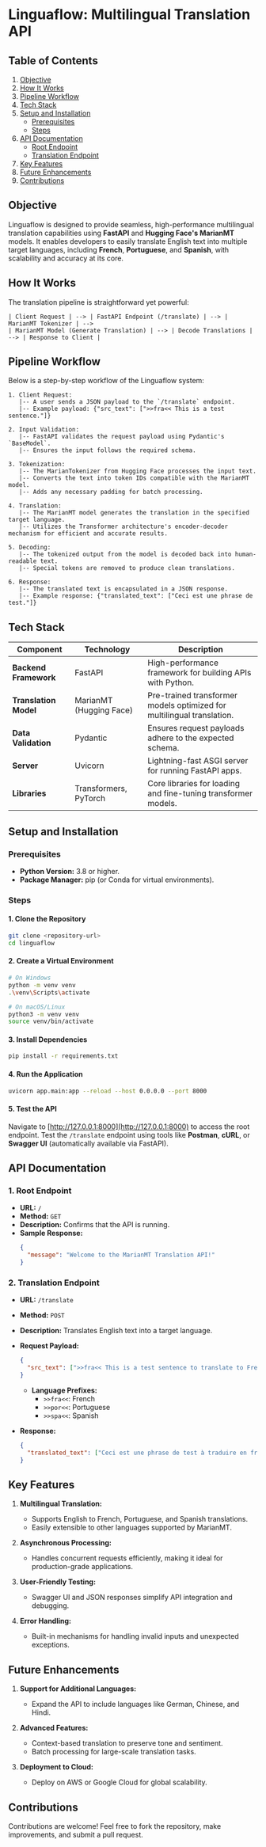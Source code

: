 # **Linguaflow: Multilingual Translation API**



## **Table of Contents**

1. [Objective](#objective)  
2. [How It Works](#how-it-works)  
3. [Pipeline Workflow](#pipeline-workflow)  
4. [Tech Stack](#tech-stack)  
5. [Setup and Installation](#setup-and-installation)  
   - [Prerequisites](#prerequisites)  
   - [Steps](#steps)  
6. [API Documentation](#api-documentation)  
   - [Root Endpoint](#1-root-endpoint)  
   - [Translation Endpoint](#2-translation-endpoint)  
7. [Key Features](#key-features)  
8. [Future Enhancements](#future-enhancements)  
9. [Contributions](#contributions)  



## **Objective**

Linguaflow is designed to provide seamless, high-performance multilingual translation capabilities using **FastAPI** and **Hugging Face's MarianMT** models. It enables developers to easily translate English text into multiple target languages, including **French**, **Portuguese**, and **Spanish**, with scalability and accuracy at its core.


## **How It Works**

The translation pipeline is straightforward yet powerful:

```
| Client Request | --> | FastAPI Endpoint (/translate) | --> | MarianMT Tokenizer | --> 
| MarianMT Model (Generate Translation) | --> | Decode Translations | --> | Response to Client |
```



## **Pipeline Workflow**

Below is a step-by-step workflow of the Linguaflow system:

```
1. Client Request:
   |-- A user sends a JSON payload to the `/translate` endpoint.
   |-- Example payload: {"src_text": [">>fra<< This is a test sentence."]}

2. Input Validation:
   |-- FastAPI validates the request payload using Pydantic's `BaseModel`.
   |-- Ensures the input follows the required schema.

3. Tokenization:
   |-- The MarianTokenizer from Hugging Face processes the input text.
   |-- Converts the text into token IDs compatible with the MarianMT model.
   |-- Adds any necessary padding for batch processing.

4. Translation:
   |-- The MarianMT model generates the translation in the specified target language.
   |-- Utilizes the Transformer architecture's encoder-decoder mechanism for efficient and accurate results.

5. Decoding:
   |-- The tokenized output from the model is decoded back into human-readable text.
   |-- Special tokens are removed to produce clean translations.

6. Response:
   |-- The translated text is encapsulated in a JSON response.
   |-- Example response: {"translated_text": ["Ceci est une phrase de test."]}
```



## **Tech Stack**

| **Component**       | **Technology**                  | **Description**                                                                 |
|----------------------|----------------------------------|---------------------------------------------------------------------------------|
| **Backend Framework**| FastAPI                         | High-performance framework for building APIs with Python.                      |
| **Translation Model**| MarianMT (Hugging Face)         | Pre-trained transformer models optimized for multilingual translation.         |
| **Data Validation**  | Pydantic                        | Ensures request payloads adhere to the expected schema.                        |
| **Server**           | Uvicorn                         | Lightning-fast ASGI server for running FastAPI apps.                           |
| **Libraries**        | Transformers, PyTorch           | Core libraries for loading and fine-tuning transformer models.                 |



## **Setup and Installation**

### **Prerequisites**
- **Python Version:** 3.8 or higher.
- **Package Manager:** pip (or Conda for virtual environments).

### **Steps**

#### 1. Clone the Repository
```bash
git clone <repository-url>
cd linguaflow
```

#### 2. Create a Virtual Environment
```bash
# On Windows
python -m venv venv
.\venv\Scripts\activate

# On macOS/Linux
python3 -m venv venv
source venv/bin/activate
```

#### 3. Install Dependencies
```bash
pip install -r requirements.txt
```

#### 4. Run the Application
```bash
uvicorn app.main:app --reload --host 0.0.0.0 --port 8000
```

#### 5. Test the API
Navigate to [http://127.0.0.1:8000](http://127.0.0.1:8000) to access the root endpoint. Test the `/translate` endpoint using tools like **Postman**, **cURL**, or **Swagger UI** (automatically available via FastAPI).



## **API Documentation**

### **1. Root Endpoint**
- **URL:** `/`
- **Method:** `GET`
- **Description:** Confirms that the API is running.
- **Sample Response:**
  ```json
  {
    "message": "Welcome to the MarianMT Translation API!"
  }
  ```

### **2. Translation Endpoint**
- **URL:** `/translate`
- **Method:** `POST`
- **Description:** Translates English text into a target language.
- **Request Payload:**
  ```json
  {
    "src_text": [">>fra<< This is a test sentence to translate to French."]
  }
  ```
  - **Language Prefixes:**
    - `>>fra<<`: French
    - `>>por<<`: Portuguese
    - `>>spa<<`: Spanish

- **Response:**
  ```json
  {
    "translated_text": ["Ceci est une phrase de test à traduire en français."]
  }
  ```



## **Key Features**
1. **Multilingual Translation:**
   - Supports English to French, Portuguese, and Spanish translations.
   - Easily extensible to other languages supported by MarianMT.

2. **Asynchronous Processing:**
   - Handles concurrent requests efficiently, making it ideal for production-grade applications.

3. **User-Friendly Testing:**
   - Swagger UI and JSON responses simplify API integration and debugging.

4. **Error Handling:**
   - Built-in mechanisms for handling invalid inputs and unexpected exceptions.



## **Future Enhancements**
1. **Support for Additional Languages:**
   - Expand the API to include languages like German, Chinese, and Hindi.

2. **Advanced Features:**
   - Context-based translation to preserve tone and sentiment.
   - Batch processing for large-scale translation tasks.

3. **Deployment to Cloud:**
   - Deploy on AWS or Google Cloud for global scalability.



## **Contributions**  
Contributions are welcome! Feel free to fork the repository, make improvements, and submit a pull request. 


